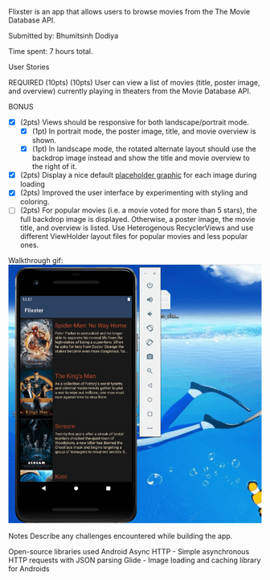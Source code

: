 Flixster is an app that allows users to browse movies from the The Movie Database API.

Submitted by: Bhumitsinh Dodiya

Time spent: 7 hours total.

User Stories

REQUIRED (10pts)
 (10pts) User can view a list of movies (title, poster image, and overview) currently playing in theaters from the Movie Database API.
 
BONUS
 - [x] (2pts) Views should be responsive for both landscape/portrait mode.
   - [x] (1pt) In portrait mode, the poster image, title, and movie overview is shown.
   - [x] (1pt) In landscape mode, the rotated alternate layout should use the backdrop image instead and show the title and movie overview to the right of it.

- [x] (2pts) Display a nice default [placeholder graphic](https://guides.codepath.org/android/Displaying-Images-with-the-Glide-Library#advanced-usage) for each image during loading
- [x] (2pts) Improved the user interface by experimenting with styling and coloring.
- [ ] (2pts) For popular movies (i.e. a movie voted for more than 5 stars), the full backdrop image is displayed. Otherwise, a poster image, the movie title, and overview is listed. Use Heterogenous RecyclerViews and use different ViewHolder layout files for popular movies and less popular ones.

Walkthrough gif: 
![](walkthrough.gif)

Notes
Describe any challenges encountered while building the app.

Open-source libraries used
Android Async HTTP - Simple asynchronous HTTP requests with JSON parsing
Glide - Image loading and caching library for Androids
